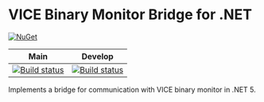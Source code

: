 # VICE Binary Monitor Bridge for .NET

[![NuGet](https://img.shields.io/nuget/v/Righthand.Vice.Bridge.svg)](https://www.nuget.org/packages/Righthand.Vice.Bridge)

| Main   | Develop |
| ------ | ------- |
| [![Build status](https://ci.appveyor.com/api/projects/status/j4mug5wqaqh4ystn/branch/main?svg=true)](https://ci.appveyor.com/project/MihaMarkic/vice-bridge-net/branch/main) | [![Build status](https://ci.appveyor.com/api/projects/status/j4mug5wqaqh4ystn/branch/develop?svg=true)](https://ci.appveyor.com/project/MihaMarkic/vice-bridge-net/branch/develop) |


Implements a bridge for communication with VICE binary monitor in .NET 5. 
